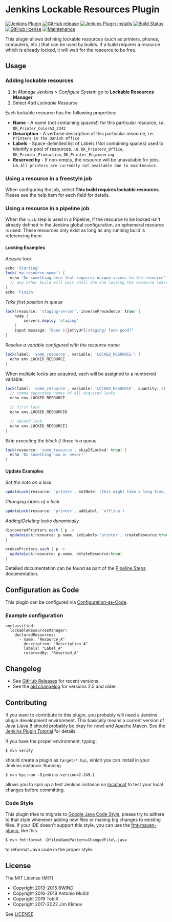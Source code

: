 # Jenkins Lockable Resources Plugin

[![Jenkins Plugin](https://img.shields.io/jenkins/plugin/v/lockable-resources.svg)](https://plugins.jenkins.io/lockable-resources)
[![GitHub release](https://img.shields.io/github/release/jenkinsci/lockable-resources-plugin.svg?label=release)](https://github.com/jenkinsci/lockable-resources-plugin/releases/latest)
[![Jenkins Plugin Installs](https://img.shields.io/jenkins/plugin/i/lockable-resources.svg?color=blue)](https://plugins.jenkins.io/lockable-resources)
[![Build Status](https://ci.jenkins.io/buildStatus/icon?job=Plugins%2Flockable-resources-plugin%2Fmaster)](https://ci.jenkins.io/job/Plugins/job/lockable-resources-plugin/job/master/)
[![GitHub license](https://img.shields.io/github/license/jenkinsci/lockable-resources-plugin.svg)](https://github.com/jenkinsci/lockable-resources-plugin/blob/master/LICENSE.txt)
[![Maintenance](https://img.shields.io/maintenance/yes/2022.svg)](https://github.com/jenkinsci/lockable-resources-plugin)

This plugin allows defining lockable resources (such as printers, phones,
computers, etc.) that can be used by builds. If a build requires a resource
which is already locked, it will wait for the resource to be free.

## Usage

### Adding lockable resources

1. In *Manage Jenkins* > *Configure System* go to **Lockable Resources
   Manager**
2. Select *Add Lockable Resource*

Each lockable resource has the following properties:

- **Name** - A name (not containing spaces!) for this particular resource, i.e.
  `DK_Printer_ColorA3_2342`
- **Description** - A verbose description of this particular resource,
  i.e. ` Printers in the Danish Office`
- **Labels** - Space-delimited list of Labels (Not containing spaces) used to
  identify a pool of resources. i.e. `DK_Printers_Office`,
  `DK_Printer_Production`, `DK_Printer_Engineering`
- **Reserved by** - If non-empty, the resource will be unavailable for jobs.
  i.e. `All printers are currently not available due to maintenance.`

### Using a resource in a freestyle job

When configuring the job, select **This build requires lockable resources**.
Please see the help item for each field for details.

### Using a resource in a pipeline job

When the `lock` step is used in a Pipeline, if the resource to be locked isn't
already defined in the Jenkins global configuration, an ephemeral resource is
used: These resources only exist as long as any running build is referencing
them.

#### Locking Examples

*Acquire lock*

```groovy
echo 'Starting'
lock('my-resource-name') {
  echo 'Do something here that requires unique access to the resource'
  // any other build will wait until the one locking the resource leaves this block
}
echo 'Finish'
```

*Take first position in queue*

```groovy
lock(resource: 'staging-server', inversePrecedence: true) {
    node {
        servers.deploy 'staging'
    }
    input message: "Does ${jettyUrl}staging/ look good?"
}
```

*Resolve a variable configured with the resource name*

```groovy
lock(label: 'some_resource', variable: 'LOCKED_RESOURCE') {
  echo env.LOCKED_RESOURCE
}
```

When multiple locks are acquired, each will be assigned to a numbered variable:

```groovy
lock(label: 'some_resource', variable: 'LOCKED_RESOURCE', quantity: 2) {
  // comma separated names of all acquired locks
  echo env.LOCKED_RESOURCE

  // first lock
  echo env.LOCKED_RESOURCE0

  // second lock
  echo env.LOCKED_RESOURCE1
}
```

*Skip executing the block if there is a queue*

```groovy
lock(resource: 'some_resource', skipIfLocked: true) {
  echo 'Do something now or never!'
}
```

#### Update Examples

*Set the note on a lock*

```groovy
updateLock(resource: 'printer', setNote: 'this might take a long time...')
```

*Changing labels of a lock*

```groovy
updateLock(resource: 'printer', addLabel: 'offline')
```
*Adding/Deleting locks dynamically*

```groovy
discoveredPrinters.each { p ->
  updateLock(resource: p.name, setLabels:'printer', createResource:true)
}
```

```groovy
brokenPrinters.each { p ->
  updateLock(resource: p.name, deleteResource:true)
}
```

Detailed documentation can be found as part of the
[Pipeline Steps](https://jenkins.io/doc/pipeline/steps/lockable-resources/)
documentation.

## Configuration as Code

This plugin can be configured via
[Configuration-as-Code](https://github.com/jenkinsci/configuration-as-code-plugin).

### Example configuration

```
unclassified:
  lockableResourcesManager:
    declaredResources:
      - name: "Resource_A"
        description: "Description_A"
        labels: "Label_A"
        reservedBy: "Reserved_A"
```

## Changelog

* See [GitHub Releases](https://github.com/jenkinsci/lockable-resources-plugin/releases)
  for recent versions.
* See the [old changelog](CHANGELOG.old.md) for versions 2.5 and older.

## Contributing

If you want to contribute to this plugin, you probably will need a Jenkins plugin development
environment. This basically means a current version of Java (Java 8 should probably be okay for now)
and [Apache Maven]. See the [Jenkins Plugin Tutorial] for details.

If you have the proper environment, typing:

    $ mvn verify

should create a plugin as `target/*.hpi`, which you can install in your Jenkins instance. Running

    $ mvn hpi:run -Djenkins.version=2.249.1

allows you to spin up a test Jenkins instance on [localhost] to test your
local changes before committing.

[Apache Maven]: https://maven.apache.org/
[Jenkins Plugin Tutorial]: https://jenkins.io/doc/developer/tutorial/prepare/
[localhost]: http://localhost:8080/jenkins/

### Code Style

This plugin tries to migrate to [Google Java Code Style], please try to adhere to that style
whenever adding new files or making big changes to existing files. If your IDE doesn't support
this style, you can use the [fmt-maven-plugin], like this:

    $ mvn fmt:format -DfilesNamePattern=ChangedFile\.java

to reformat Java code in the proper style.

[Google Java Code Style]: https://google.github.io/styleguide/javaguide.html
[fmt-maven-plugin]: https://github.com/coveo/fmt-maven-plugin

## License

The MIT License (MIT)

- Copyright 2013-2015 6WIND
- Copyright 2016-2018 Antonio Muñiz
- Copyright 2019 TobiX
- Copyright 2017-2022 Jim Klimov

See [LICENSE](LICENSE.txt)
